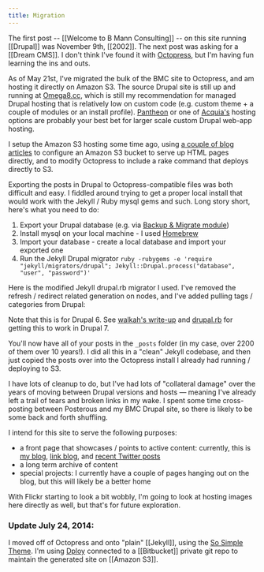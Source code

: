 ```yaml
---
title: Migration
---
```


The first post -- [[Welcome to B Mann Consulting]] -- on this site running [[Drupal]] was November 9th, [[2002]]. The next post was asking for a [[Dream CMS]]. I don't think I've found it with [Octopress](http://octopress.org), but I'm having fun learning the ins and outs.

As of May 21st, I've migrated the bulk of the BMC site to Octopress, and am hosting it directly on Amazon S3. The source Drupal site is still up and running at [Omega8.cc](http://omega8.cc), which is still my recommendation for managed Drupal hosting that is relatively low on custom code (e.g. custom theme + a couple of modules or an install profile). [Pantheon](http://www.getpantheon.com) or one of [Acquia's](http://www.acquia.com) hosting options are probably your best bet for larger scale custom Drupal web-app hosting.

<!-- more -->

I setup the Amazon S3 hosting some time ago, using [a couple of blog articles](http://links.bmannconsulting.com/how-to-install-configure-octopress-on-a-mac-and-host-your-static-website-on-amazon-s3-1) to configure an Amazon S3 bucket to serve up HTML pages directly, and to modify Octopress to include a rake command that deploys directly to S3.

Exporting the posts in Drupal to Octopress-compatible files was both difficult and easy. I fiddled around trying to get a proper local install that would work with the Jekyll / Ruby mysql gems and such. Long story short, here's what you need to do:

1. Export your Drupal database (e.g. via [Backup & Migrate module](http://drupal.org/project/backup_migrate))
2. Install mysql on your local machine - I used [Homebrew](http://mxcl.github.com/homebrew/)
3. Import your database - create a local database and import your exported one
4. Run the Jekyll Drupal migrator
```ruby -rubygems -e 'require "jekyll/migrators/drupal"; Jekyll::Drupal.process("database", "user", "password")'```

Here is the modified Jekyll drupal.rb migrator I used. I've removed the refresh / redirect related generation on nodes, and I've added pulling tags / categories from Drupal:

<!-- gist 2766017 -->

Note that this is for Drupal 6. See [walkah's write-up](http://walkah.net/blog/new-year-new-blog/) and [drupal.rb](https://github.com/walkah/walkah.net/blob/master/_import/drupal.rb) for getting this to work in Drupal 7.

You'll now have all of your posts in the `_posts` folder (in my case, over 2200 of them over 10 years!). I did all this in a "clean" Jekyll codebase, and then just copied the posts over into the Octopress install I already had running / deploying to S3.

I have lots of cleanup to do, but I've had lots of "collateral damage" over the years of moving between Drupal versions and hosts — meaning I've already left a trail of tears and broken links in my wake. I spent some time cross-posting between Posterous and my BMC Drupal site, so there is likely to be some back and forth shuffling.

I intend for this site to serve the following purposes:

* a front page that showcases / points to active content: currently, this is [my blog](http://blog.bmannconsulting.com), [link blog](http://links.bmannconsulting.com), and [recent Twitter posts](http://twitter.com/bmann)
* a long term archive of content
* special projects: I currently have a couple of pages hanging out on the blog, but this will likely be a better home

With Flickr starting to look a bit wobbly, I'm going to look at hosting images here directly as well, but that's for future exploration.

### Update July 24, 2014:

I moved off of Octopress and onto "plain" [[Jekyll]], using the [So Simple Theme](http://mmistakes.github.io/so-simple-theme/). I'm using [Dploy](http://dploy.io) connected to a [[Bitbucket]] private git repo to maintain the generated site on [[Amazon S3]].